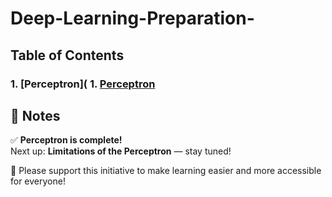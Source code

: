 # Deep-Learning-Preparation-

## Table of Contents

### 1. [Perceptron]( 1. [Perceptron](https://github.com/Khizer-Data/Deep-Learning-Preparation-/tree/main/Deep_Learning/Perceptron)

## 📌 Notes

✅ **Perceptron is complete!**  
Next up: **Limitations of the Perceptron** — stay tuned!  

🙏 Please support this initiative to make learning easier and more accessible for everyone!